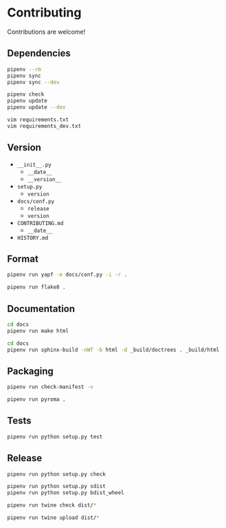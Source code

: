 Contributing
============

Contributions are welcome!

Dependencies
------------

```sh
pipenv --rm
pipenv sync
pipenv sync --dev

pipenv check
pipenv update
pipenv update --dev
```

```sh
vim requirements.txt
vim requirements_dev.txt
```

Version
-------

-   `__init__.py`
    -   `__date__`
    -   `__version__`
-   `setup.py`
    -   `version`
-   `docs/conf.py`
    -   `release`
    -   `version`
-   `CONTRIBUTING.md`
    -   `__date__`
-   `HISTORY.md`

Format
------

```sh
pipenv run yapf -e docs/conf.py -i -r .
```

```sh
pipenv run flake8 .
```

Documentation
-------------

```sh
cd docs
pipenv run make html
```

```sh
cd docs
pipenv run sphinx-build -nWT -b html -d _build/doctrees . _build/html
```

Packaging
---------

```sh
pipenv run check-manifest -v
```

```sh
pipenv run pyroma .
```

Tests
-----

```sh
pipenv run python setup.py test
```

Release
-------

```sh
pipenv run python setup.py check

pipenv run python setup.py sdist
pipenv run python setup.py bdist_wheel

pipenv run twine check dist/*

pipenv run twine upload dist/*
```
